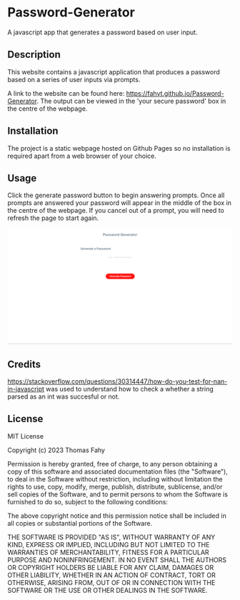 # Password-Generator

A javascript app that generates a password based on user input.

## Description

This website contains a javascript application that produces a password based on a series of user inputs via prompts.

A link to the website can be found here: https://fahyt.github.io/Password-Generator. The output can be viewed in the 'your secure password' box in the centre of the webpage.

## Installation

The project is a static webpage hosted on Github Pages so no installation is required apart from a web browser of your choice.

## Usage

Click the generate password button to begin answering prompts. Once all prompts are answered your password will appear in the middle of the box in the centre of the webpage.
If you cancel out of a prompt, you will need to refresh the page to start again.

![password calculator website](assets/Screenshot%202023-11-17%20201339.png)

## Credits

https://stackoverflow.com/questions/30314447/how-do-you-test-for-nan-in-javascript was used to understand how to check a whether a string parsed as an int was succesful or not.

## License

MIT License

Copyright (c) 2023 Thomas Fahy

Permission is hereby granted, free of charge, to any person obtaining a copy
of this software and associated documentation files (the "Software"), to deal
in the Software without restriction, including without limitation the rights
to use, copy, modify, merge, publish, distribute, sublicense, and/or sell
copies of the Software, and to permit persons to whom the Software is
furnished to do so, subject to the following conditions:

The above copyright notice and this permission notice shall be included in all
copies or substantial portions of the Software.

THE SOFTWARE IS PROVIDED "AS IS", WITHOUT WARRANTY OF ANY KIND, EXPRESS OR
IMPLIED, INCLUDING BUT NOT LIMITED TO THE WARRANTIES OF MERCHANTABILITY,
FITNESS FOR A PARTICULAR PURPOSE AND NONINFRINGEMENT. IN NO EVENT SHALL THE
AUTHORS OR COPYRIGHT HOLDERS BE LIABLE FOR ANY CLAIM, DAMAGES OR OTHER
LIABILITY, WHETHER IN AN ACTION OF CONTRACT, TORT OR OTHERWISE, ARISING FROM,
OUT OF OR IN CONNECTION WITH THE SOFTWARE OR THE USE OR OTHER DEALINGS IN THE
SOFTWARE.
